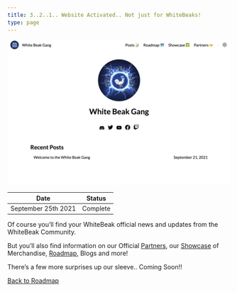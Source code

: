 ```yaml
---
title: 3..2..1.. Website Activated.. Not just for WhiteBeaks!
type: page
---
```


![WBG Website](/images/roadmap/website-launch.png "WBG Website")

| Date                | Status    |
| ------------------- | --------- |
| September 25th 2021 | Complete  |

Of course you’ll find your WhiteBeak official news and updates from the WhiteBeak Community.

But you’ll also find information on our Official [Partners](/partners), our [Showcase](/showcase) of Merchandise, [Roadmap](/roadmap), Blogs and more!

There’s a few more surprises up our sleeve.. Coming Soon!!

[Back to Roadmap](/roadmap)
